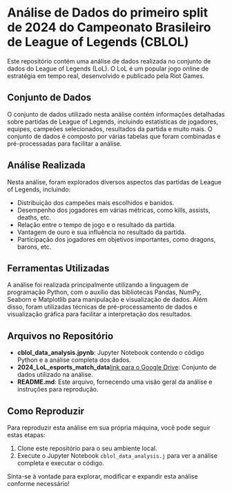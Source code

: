 # Análise de Dados do primeiro split de 2024 do Campeonato Brasileiro de League of Legends (CBLOL)

Este repositório contém uma análise de dados realizada no conjunto de dados do League of Legends (LoL). O LoL é um popular jogo online de estratégia em tempo real, desenvolvido e publicado pela Riot Games.

## Conjunto de Dados

O conjunto de dados utilizado nesta análise contém informações detalhadas sobre partidas de League of Legends, incluindo estatísticas de jogadores, equipes, campeões selecionados, resultados da partida e muito mais. O conjunto de dados é composto por várias tabelas que foram combinadas e pré-processadas para facilitar a análise.

## Análise Realizada

Nesta análise, foram explorados diversos aspectos das partidas de League of Legends, incluindo:

- Distribuição dos campeões mais escolhidos e banidos.
- Desempenho dos jogadores em várias métricas, como kills, assists, deaths, etc.
- Relação entre o tempo de jogo e o resultado da partida.
- Vantagem de ouro e sua influência no resultado da partida.
- Participação dos jogadores em objetivos importantes, como dragons, barons, etc.

## Ferramentas Utilizadas

A análise foi realizada principalmente utilizando a linguagem de programação Python, com o auxílio das bibliotecas Pandas, NumPy, Seaborn e Matplotlib para manipulação e visualização de dados. Além disso, foram utilizadas técnicas de pré-processamento de dados e visualização gráfica para facilitar a interpretação dos resultados.

## Arquivos no Repositório

- **cblol_data_analysis.jpynb**: Jupyter Notebook contendo o código Python e a análise completa dos dados.
- **2024_LoL_esports_match_data**[link para o Google Drive](https://drive.google.com/drive/u/0/folders/1gLSw0RLjBbtaNy0dgnGQDAZOHIgCe-HH): Conjunto de dados utilizado na análise.
- **README.md**: Este arquivo, fornecendo uma visão geral da análise e instruções para reprodução.

## Como Reproduzir

Para reproduzir esta análise em sua própria máquina, você pode seguir estas etapas:

1. Clone este repositório para o seu ambiente local.   
2. Execute o Jupyter Notebook `cblol_data_analysis.j` para ver a análise completa e executar o código.

Sinta-se à vontade para explorar, modificar e expandir esta análise conforme necessário!


